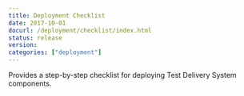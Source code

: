 ```yaml
---
title: Deployment Checklist
date: 2017-10-01
docurl: /deployment/checklist/index.html
status: release
version:
categories: ["deployment"]
---
```

Provides a step-by-step checklist for deploying Test Delivery System components.